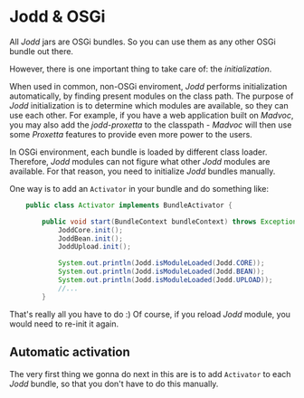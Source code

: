 # Jodd & OSGi

All *Jodd* jars are OSGi bundles. So you can use them as any other
OSGi bundle out there.

However, there is one important thing to take care of: the _initialization_.

When used in common, non-OSGi enviroment, *Jodd* performs initialization
automatically, by finding present modules on the class path. The purpose
of *Jodd* initialization is to determine which modules are available,
so they can use each other. For example, if you have a web application
built on *Madvoc*, you may also add the <var>jodd-proxetta</var> to the
classpath - *Madvoc* will then use some *Proxetta* features to
provide even more power to the users.

In OSGi environment, each bundle is loaded by different class loader.
Therefore, *Jodd* modules can not figure what other *Jodd* modules
are available. For that reason, you need to initialize *Jodd* bundles
manually.

One way is to add an `Activator` in your bundle and do something like:

~~~~~ java
	public class Activator implements BundleActivator {

		public void start(BundleContext bundleContext) throws Exception {
			JoddCore.init();
			JoddBean.init();
			JoddUpload.init();

			System.out.println(Jodd.isModuleLoaded(Jodd.CORE));
			System.out.println(Jodd.isModuleLoaded(Jodd.BEAN));
			System.out.println(Jodd.isModuleLoaded(Jodd.UPLOAD));
			//...
		}
~~~~~

That's really all you have to do :) Of course, if you reload *Jodd* module,
you would need to re-init it again.

## Automatic activation

The very first thing we gonna do next in this are is to add `Activator`
to each *Jodd* bundle, so that you don't have to do this manually.